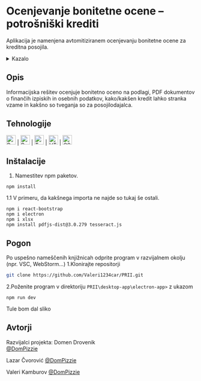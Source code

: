 # Ocenjevanje bonitetne ocene – potrošniški krediti

Aplikacija je namenjena avtomitiziranem ocenjevanju bonitetne ocene za kreditna posojila.

<details>
  <summary>Kazalo</summary>
  <ol>
    <li>
      <a href="#opis">Opis</a>
    </li>
    <li>
      <a href="#tehnologije">Tehnologije</a>
    </li>
    <li>
      <a href="#inštalacije">Inštalacija</a>
    </li>
    <li>
      <a href="#pogon">Pogon</a>
    </li>
    <li>
      <a href="#avtorji">Avtorji</a>
    </li>


  </ol>
</details>

## Opis

Informacijska rešitev ocenjuje bonitetno oceno na podlagi, PDF dokumentov o finančih izpiskih in osebnih podatkov, kako/kakšen kredit lahko stranka vzame in kakšno so tveganja so za posojilodajalca. 

## Tehnologije
<img src="https://reactjs.org/favicon.ico" alt="React" width="25" height="25"> | <img src="https://getbootstrap.com/docs/5.3/assets/brand/bootstrap-logo.svg" alt="Bootstrap" width="25" height="25"> | <img src="https://www.typescriptlang.org/favicon.ico" alt="TypeScript" width="25" height="25"> | <img src="https://cdn.jsdelivr.net/npm/simple-icons@7.17.0/icons/html5.svg" alt="HTML" width="25" height="25"> | <img src="https://cdn.jsdelivr.net/npm/simple-icons@7.17.0/icons/css3.svg" alt="CSS" width="25" height="25"> 

## Inštalacije


1. Namestitev npm paketov.
```
npm install
```
1.1	V primeru, da kakšnega importa ne najde so tukaj še ostali.
```
npm i react-bootstrap
npm i electron
npm i xlsx
npm install pdfjs-dist@3.0.279 tesseract.js   
```
## Pogon

Po uspešno nameščenih knjižnicah odprite program v razvijalnem okolju (npr. VSC, WebStorm…)
1.Klonirajte repositorji
```sh
git clone https://github.com/Valeri1234car/PRII.git
```
2.Poženite program v direktoriju `PRII\desktop-app\electron-app>` z ukazom
```
npm run dev
```
Tule bom dal sliko
## Avtorji

Razvijalci projekta:
Domen Drovenik  
[@DomPizzie](https://twitter.com/dompizzie)

Lazar Čvorović
[@DomPizzie](https://twitter.com/dompizzie)

Valeri Kamburov
[@DomPizzie](https://twitter.com/dompizzie)


## 


